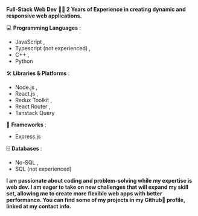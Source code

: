 **Full-Stack Web Dev**
**👨‍💻 2 Years of Experience in creating dynamic and responsive web applications.**

💻 **Programming Languages** :
 * JavaScript , 
 * Typescript (not experienced) ,
 * C++ ,
 * Python


🛠️ **Libraries & Platforms** :
 * Node.js ,
 * React.js ,
 * Redux Toolkit ,
 * React Router ,
 * Tanstack Query


🚀 **Frameworks** :
 * Express.js


🗄️ **Databases** :
 * No-SQL ,
 * SQL (not experienced)


**I am passionate about coding and problem-solving while my expertise is web dev. I am eager to take on new challenges that will expand my skill set, allowing me to create more flexible web apps with better performance.
You can find some of my projects in my Github📂 profile, linked at my contact info.**
